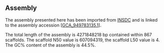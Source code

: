 **Assembly**
--------

The assembly presented here has been imported from [INSDC](http://www.insdc.org) and is linked to the assembly accession [[GCA\_949783135.1](http://www.ebi.ac.uk/ena/data/view/GCA_949783135.1)].

The total length of the assembly is 4271848218 bp contained within 867 scaffolds.
The scaffold N50 value is 607094319, the scaffold L50 value is 4.
The GC% content of the assembly is 44.5%.
